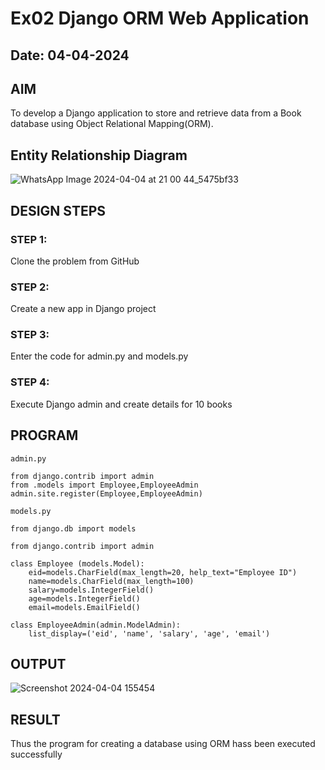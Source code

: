 # Ex02 Django ORM Web Application
## Date: 04-04-2024

## AIM
To develop a Django application to store and retrieve data from a Book database using Object Relational Mapping(ORM).

## Entity Relationship Diagram
![WhatsApp Image 2024-04-04 at 21 00 44_5475bf33](https://github.com/23012925/ORM/assets/150931013/ed3fa707-4cf5-415a-beb3-f7c5195117e8)


## DESIGN STEPS

### STEP 1:
Clone the problem from GitHub

### STEP 2:
Create a new app in Django project

### STEP 3:
Enter the code for admin.py and models.py

### STEP 4:
Execute Django admin and create details for 10 books

## PROGRAM

```
admin.py

from django.contrib import admin
from .models import Employee,EmployeeAdmin
admin.site.register(Employee,EmployeeAdmin)

models.py

from django.db import models

from django.contrib import admin

class Employee (models.Model):
    eid=models.CharField(max_length=20, help_text="Employee ID")
    name=models.CharField(max_length=100)
    salary=models.IntegerField()
    age=models.IntegerField()
    email=models.EmailField()

class EmployeeAdmin(admin.ModelAdmin):
    list_display=('eid', 'name', 'salary', 'age', 'email')

```

## OUTPUT

![Screenshot 2024-04-04 155454](https://github.com/23012925/ORM/assets/150931013/593118b9-5bba-427d-84b2-09236a838bbc)


## RESULT
Thus the program for creating a database using ORM hass been executed successfully
